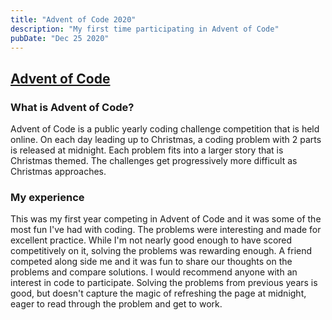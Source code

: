 ```yaml
---
title: "Advent of Code 2020"
description: "My first time participating in Advent of Code"
pubDate: "Dec 25 2020"
---
```


## [Advent of Code](https://adventofcode.com/2020)

### What is Advent of Code?

Advent of Code is a public yearly coding challenge competition that is held online. On each day leading up to Christmas, a coding problem with 2 parts is released at midnight. Each problem fits into a larger story that is Christmas themed. The challenges get progressively more difficult as Christmas approaches.

### My experience

This was my first year competing in Advent of Code and it was some of the most fun I've had with coding. The problems were interesting and made for excellent practice. While I'm not nearly good enough to have scored competitively on it, solving the problems was rewarding enough. A friend competed along side me and it was fun to share our thoughts on the problems and compare solutions. I would recommend anyone with an interest in code to participate. Solving the problems from previous years is good, but doesn't capture the magic of refreshing the page at midnight, eager to read through the problem and get to work.